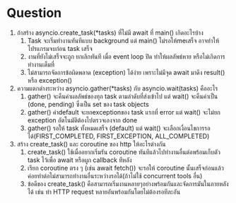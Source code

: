 # Question
1. ถ้าสร้าง asyncio.create_task(*tasks) ที่ไม่มี await ที่ main() เกิดอะไรบ้าง
   1. Task จะเริ่มทำงานทันทีแบบ background แต่ main() ไม่รอให้meเสร็จ อาจทำให้โปรแกรมจบก่อน task เสร็จ
   2. งานที่ยังไม่เสร็จจะถูก ยกเลิกทันที เมื่อ event loop ปิด ทำให้ผลลัพธ์หาย หรือไม่เกิดการทำงานเต็มที่
   3. ไม่สามารถจัดการข้อผิดพลาด (exception) ได้ง่าย เพราะไม่มีจุด await มาดึง result() หรือ exception()
2. ความแตกต่างระหว่าง asyncio.gather(*tasks) กับ asyncio.wait(tasks) คืออะไร
   1. gather() จะคืนค่าผลลัพธ์ของทุก task ตามลำดับที่ส่งเข้าไป แต่ wait() จะคืนค่าเป็น (done, pending) ซึ่งเป็น set ของ task objects
   2. gather() ค่าdefault จะยกexceptionของ task แรกที่ error แต่ wait() จะไม่ยก exception อัตโนมัติต้องไปตรวจเองจาก done
   3. gather() รอให้ task ทั้งหมดเสร็จ (default) แต่ wait() จะเลือกเงื่อนไขการรอได้(FIRST_COMPLETED, FIRST_EXCEPTION, ALL_COMPLETED)
3. สร้าง create_task() และ coroutine ของ http ให้อะไรต่างกัน
   1. create_task() ใช้เมื่ออยากเริ่มรัน coroutine ทันทีแล้วไปทำงานอื่นต่อพร้อมเก็บตัว task ไว้เพื่อ await หรือผูก callback ทีหลัง
   2. เรียก coroutine ตรง ๆ (เช่น await fetch()) จะรอให้ coroutine นั้นเสร็จก่อนแล้วค่อยทำต่อไม่สามารถทำงานอื่นระหว่างรอได้(ถ้าไม่ใช้ concurrent tools อื่น)
   3. ข้อดีของ create_task() คือสามารถเริ่มงานหลายๆอย่างพร้อมกันและจัดการมันในภายหลังได้ เช่น ทำ HTTP request หลายอันพร้อมกันโดยไม่ต้องรอทีละอัน
